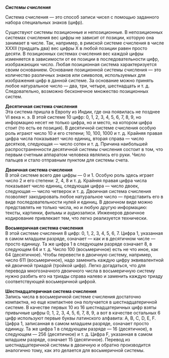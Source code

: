 ***Системы счисления***  

Система счисления — это способ записи чисел с помощью заданного набора специальных знаков (цифр).  

Существуют системы позиционные и непозиционные. В непозиционных системах счисления вес цифры не зависит от позиции, которую она занимает в числе. Так, например, в римской системе счисления в числе XXXII (тридцать два) вес цифры X в любой позиции равен просто десяти. В позиционных системах счисления вес каждой цифры изменяется в зависимости от ее позиции в последовательности цифр, изображающих число. Любая позиционная система характеризуется своим основанием. Основание позиционной системы счисления — это количество различных знаков или символов, используемых для изображения цифр в данной системе. За основание можно принять любое натуральное число — два, три, четыре, шестнадцать и т. д. Следовательно, возможно бесконечное множество позиционных систем.

**Десятичная система счисления**  
Эта система пришла в Европу из Индии, где она появилась не позднее VI века н. э. В этой системе 10 цифр: 0, 1, 2, 3, 4, 5, 6, 7, 8, 9, но информацию несет не только цифра, но и место, на котором цифра стоит (то есть ее позиция). В десятичной системе счисления особую роль играют число 10 и его степени; 10, 100, 1000 и т. д. Крайняя правая цифра числа показывает число единиц, вторая справа — число десятков, следующая — число сотен и т. д. Причина наибольшей распространенности десятичной системы счисления состоит в том, что первым счетным аппаратом человека являлись его руки. Число пальцев и стало отправным пунктом для системы счета.

**Двоичная система счисления**  
В этой системе всего две цифры — 0 и 1. Особую роль здесь играет число 2 и его степени: 2, 4, 8 и т. д. Крайняя правая цифра числа показывает число единиц, следующая цифра — число двоек, следующая — число четверок и т. д. Двоичная система счисления позволяет закодировать любое натуральное число — представить его в виде последовательности нулей и единиц. В двоичном виде можно представлять не только числа, но и любую другую информацию: тексты, картинки, фильмы и аудиозаписи. Инженеров двоичное кодирование привлекает тем, что легко реализуется технически.

**Восьмеричная система счисления**  
В этой системе счисления 8 цифр: 0, 1, 2, 3, 4, 5, 6, 7. Цифра 1, указанная в самом младшем разряде, означает — как и в десятичном числе — просто единицу. Та же цифра 1 в следующем разряде означает 8, в следующем 64 и т. д. Число 100 (восьмеричное) есть не что иное, как 64 (десятичное). Чтобы перевести в двоичную систему, например, число 611 (восьмеричное), надо заменить каждую цифру эквивалентной ей двоичной триадой (тройкой цифр). Легко догадаться, что для перевода многозначного двоичного числа в восьмеричную систему нужно разбить его на триады справа налево и заменить каждую триаду соответствующей восьмеричной цифрой.

**Шестнадцатеричная система счисления**  
Запись числа в восьмеричной системе счисления достаточно компактна, но еще компактнее она получается в шестнадцатеричной системе. В качестве первых 10 из 16 шестнадцатеричных цифр взяты привычные цифры 0, 1, 2, 3, 4, 5, 6, 7, 8, 9, а вот в качестве остальных 6 цифр используют первые буквы латинского алфавита: А, В, С, D, Е, F. Цифра 1, записанная в самом младшем разряде, означает просто единицу. Та же цифра 1 в следующем разряде — 16 (десятичное), в следующем — 256 (десятичное) и т. д. Цифра F, указанная в самом младшем разряде, означает 15 (десятичное). Перевод из шестнадцатеричной системы в двоичную и обратно производится аналогично тому, как это делается для восьмеричной системы.